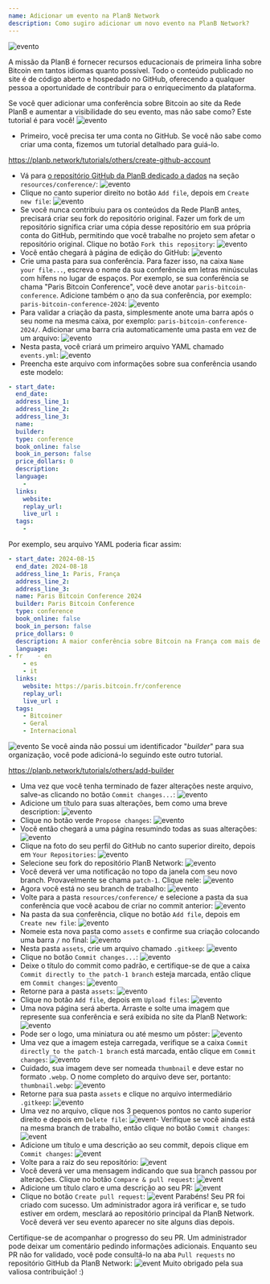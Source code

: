 ```yaml
---
name: Adicionar um evento na PlanB Network
description: Como sugiro adicionar um novo evento na PlanB Network?
---
```

![evento](assets/cover.webp)

A missão da PlanB é fornecer recursos educacionais de primeira linha sobre Bitcoin em tantos idiomas quanto possível. Todo o conteúdo publicado no site é de código aberto e hospedado no GitHub, oferecendo a qualquer pessoa a oportunidade de contribuir para o enriquecimento da plataforma.

Se você quer adicionar uma conferência sobre Bitcoin ao site da Rede PlanB e aumentar a visibilidade do seu evento, mas não sabe como? Este tutorial é para você!
![evento](assets/01.webp)
- Primeiro, você precisa ter uma conta no GitHub. Se você não sabe como criar uma conta, fizemos um tutorial detalhado para guiá-lo.

https://planb.network/tutorials/others/create-github-account


- Vá para [o repositório GitHub da PlanB dedicado a dados](https://github.com/DecouvreBitcoin/sovereign-university-data/tree/dev/resources/conference) na seção `resources/conference/`:
![evento](assets/02.webp)
- Clique no canto superior direito no botão `Add file`, depois em `Create new file`:
![evento](assets/03.webp)
- Se você nunca contribuiu para os conteúdos da Rede PlanB antes, precisará criar seu fork do repositório original. Fazer um fork de um repositório significa criar uma cópia desse repositório em sua própria conta do GitHub, permitindo que você trabalhe no projeto sem afetar o repositório original. Clique no botão `Fork this repository`:
![evento](assets/04.webp)
- Você então chegará à página de edição do GitHub:
![evento](assets/05.webp)
- Crie uma pasta para sua conferência. Para fazer isso, na caixa `Name your file...`, escreva o nome da sua conferência em letras minúsculas com hífens no lugar de espaços. Por exemplo, se sua conferência se chama "Paris Bitcoin Conference", você deve anotar `paris-bitcoin-conference`. Adicione também o ano da sua conferência, por exemplo: `paris-bitcoin-conference-2024`:
![evento](assets/06.webp)
- Para validar a criação da pasta, simplesmente anote uma barra após o seu nome na mesma caixa, por exemplo: `paris-bitcoin-conference-2024/`. Adicionar uma barra cria automaticamente uma pasta em vez de um arquivo:
![evento](assets/07.webp)
- Nesta pasta, você criará um primeiro arquivo YAML chamado `events.yml`:
![evento](assets/08.webp)
- Preencha este arquivo com informações sobre sua conferência usando este modelo:

```yaml
- start_date:
  end_date:
  address_line_1:
  address_line_2: 
  address_line_3: 
  name:
  builder:
  type: conference
  book_online: false
  book_in_person: false
  price_dollars: 0
  description:
  language: 
    - 
  links:
    website:
    replay_url:    
    live_url :
  tags: 
    - 
```

Por exemplo, seu arquivo YAML poderia ficar assim:

```yaml
- start_date: 2024-08-15
  end_date: 2024-08-18
  address_line_1: Paris, França
  address_line_2: 
  address_line_3: 
  name: Paris Bitcoin Conference 2024
  builder: Paris Bitcoin Conference
  type: conference
  book_online: false
  book_in_person: false
  price_dollars: 0
  description: A maior conferência sobre Bitcoin na França com mais de 8.000 participantes a cada ano!
  language:
- fr    - en
    - es
    - it
  links:
    website: https://paris.bitcoin.fr/conference
    replay_url:
    live_url :
  tags: 
    - Bitcoiner
    - Geral
    - Internacional
```
![evento](assets/09.webp)
Se você ainda não possui um identificador "*builder*" para sua organização, você pode adicioná-lo seguindo este outro tutorial.

https://planb.network/tutorials/others/add-builder



- Uma vez que você tenha terminado de fazer alterações neste arquivo, salve-as clicando no botão `Commit changes...`:
![evento](assets/10.webp)
- Adicione um título para suas alterações, bem como uma breve description:
![evento](assets/11.webp)
- Clique no botão verde `Propose changes`:
![evento](assets/12.webp)
- Você então chegará a uma página resumindo todas as suas alterações:
![evento](assets/13.webp)
- Clique na foto do seu perfil do GitHub no canto superior direito, depois em `Your Repositories`:
![evento](assets/14.webp)
- Selecione seu fork do repositório PlanB Network:
![evento](assets/15.webp)
- Você deverá ver uma notificação no topo da janela com seu novo branch. Provavelmente se chama `patch-1`. Clique nele:
![evento](assets/16.webp)
- Agora você está no seu branch de trabalho:
![evento](assets/17.webp)
- Volte para a pasta `resources/conference/` e selecione a pasta da sua conferência que você acabou de criar no commit anterior:
![evento](assets/18.webp)
- Na pasta da sua conferência, clique no botão `Add file`, depois em `Create new file`:
![evento](assets/19.webp)
- Nomeie esta nova pasta como `assets` e confirme sua criação colocando uma barra `/` no final:
![evento](assets/20.webp)
- Nesta pasta `assets`, crie um arquivo chamado `.gitkeep`:
![evento](assets/21.webp)
- Clique no botão `Commit changes...`:
![evento](assets/22.webp)
- Deixe o título do commit como padrão, e certifique-se de que a caixa `Commit directly to the patch-1 branch` esteja marcada, então clique em `Commit changes`:
![evento](assets/23.webp)
- Retorne para a pasta `assets`:
![evento](assets/24.webp)
- Clique no botão `Add file`, depois em `Upload files`: ![evento](assets/25.webp)
- Uma nova página será aberta. Arraste e solte uma imagem que represente sua conferência e será exibida no site da PlanB Network:
![evento](assets/26.webp)
- Pode ser o logo, uma miniatura ou até mesmo um pôster:
![evento](assets/27.webp)
- Uma vez que a imagem esteja carregada, verifique se a caixa `Commit directly to the patch-1 branch` está marcada, então clique em `Commit changes`:
![evento](assets/28.webp)
- Cuidado, sua imagem deve ser nomeada `thumbnail` e deve estar no formato `.webp`. O nome completo do arquivo deve ser, portanto: `thumbnail.webp`:
![evento](assets/29.webp)
- Retorne para sua pasta `assets` e clique no arquivo intermediário `.gitkeep`:
![evento](assets/30.webp)
- Uma vez no arquivo, clique nos 3 pequenos pontos no canto superior direito e depois em `Delete file`:
![event](assets/31.webp)- Verifique se você ainda está na mesma branch de trabalho, então clique no botão `Commit changes`:
![event](assets/32.webp)
- Adicione um título e uma descrição ao seu commit, depois clique em `Commit changes`:
![event](assets/33.webp)
- Volte para a raiz do seu repositório:
![event](assets/34.webp)
- Você deverá ver uma mensagem indicando que sua branch passou por alterações. Clique no botão `Compare & pull request`:
![event](assets/35.webp)
- Adicione um título claro e uma descrição ao seu PR:
![event](assets/36.webp)
- Clique no botão `Create pull request`:
![event](assets/37.webp)
Parabéns! Seu PR foi criado com sucesso. Um administrador agora irá verificar e, se tudo estiver em ordem, mesclará ao repositório principal da PlanB Network. Você deverá ver seu evento aparecer no site alguns dias depois.

Certifique-se de acompanhar o progresso do seu PR. Um administrador pode deixar um comentário pedindo informações adicionais. Enquanto seu PR não for validado, você pode consultá-lo na aba `Pull requests` no repositório GitHub da PlanB Network:
![event](assets/38.webp)
Muito obrigado pela sua valiosa contribuição! :)
